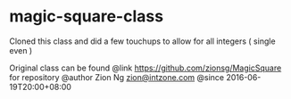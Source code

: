 # magic-square-class
Cloned this class and did a few touchups to allow for all integers ( single even )

Original class can be found
@link   https://github.com/zionsg/MagicSquare for repository
@author Zion Ng <zion@intzone.com>
@since  2016-06-19T20:00+08:00
